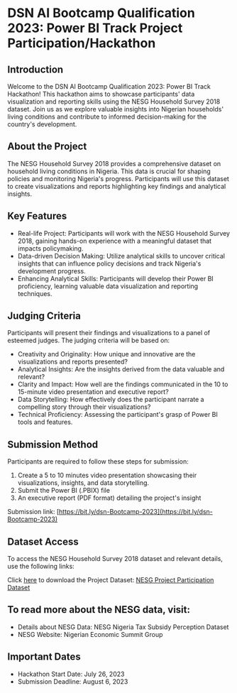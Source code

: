 # DSN AI Bootcamp Qualification 2023: Power BI Track Project Participation/Hackathon

## Introduction

Welcome to the DSN AI Bootcamp Qualification 2023: Power BI Track Hackathon! This hackathon aims to showcase participants' data visualization and reporting skills using the NESG Household Survey 2018 dataset. Join us as we explore valuable insights into Nigerian households' living conditions and contribute to informed decision-making for the country's development.

## About the Project

The NESG Household Survey 2018 provides a comprehensive dataset on household living conditions in Nigeria. This data is crucial for shaping policies and monitoring Nigeria's progress. Participants will use this dataset to create visualizations and reports highlighting key findings and analytical insights.

## Key Features

- Real-life Project: Participants will work with the NESG Household Survey 2018, gaining hands-on experience with a meaningful dataset that impacts policymaking.
- Data-driven Decision Making: Utilize analytical skills to uncover critical insights that can influence policy decisions and track Nigeria's development progress.
- Enhancing Analytical Skills: Participants will develop their Power BI proficiency, learning valuable data visualization and reporting techniques.

## Judging Criteria

Participants will present their findings and visualizations to a panel of esteemed judges. The judging criteria will be based on:

- Creativity and Originality: How unique and innovative are the visualizations and reports presented?
- Analytical Insights: Are the insights derived from the data valuable and relevant?
- Clarity and Impact: How well are the findings communicated in the 10 to 15-minute video presentation and executive report?
- Data Storytelling: How effectively does the participant narrate a compelling story through their visualizations?
- Technical Proficiency: Assessing the participant's grasp of Power BI tools and features.

## Submission Method

Participants are required to follow these steps for submission:

1. Create a 5 to 10 minutes video presentation showcasing their visualizations, insights, and data storytelling. 
2. Submit the Power BI (.PBIX) file
3. An executive report (PDF format) detailing the project's insight
   
Submission link: [https://bit.ly/dsn-Bootcamp-2023](https://bit.ly/dsn-Bootcamp-2023)

## Dataset Access

To access the NESG Household Survey 2018 dataset and relevant details, use the following links:

Click [here](https://drive.google.com/drive/folders/1v0UavZ9d5NyMOQeWjYA8LVJy6gPeFAma?usp=sharing) to download the Project Dataset: [NESG Project Participation Dataset](https://drive.google.com/drive/folders/1v0UavZ9d5NyMOQeWjYA8LVJy6gPeFAma?usp=sharing)

## To read more about the NESG data, visit: 

- Details about NESG Data: NESG Nigeria Tax Subsidy Perception Dataset
- NESG Website: Nigerian Economic Summit Group 

## Important Dates

- Hackathon Start Date: July 26, 2023
- Submission Deadline: August 6, 2023


 
